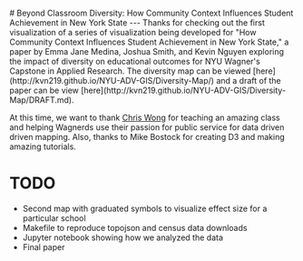 <br>
# Beyond Classroom Diversity: How Community Context Influences Student Achievement in New York State
---
Thanks for checking out the first visualization of a series of visualization being developed for "How Community Context Influences Student Achievement in New York State," a paper by Emma Jane Medina, Joshua Smith, and Kevin Nguyen exploring the impact of diversity on educational outcomes for NYU Wagner's Capstone in Applied Research.  The diversity map can be viewed [here](http://kvn219.github.io/NYU-ADV-GIS/Diversity-Map/) and a draft of the paper can be view [here](http://kvn219.github.io/NYU-ADV-GIS/Diversity-Map/DRAFT.md).

At this time, we want to thank [Chris Wong]( https://twitter.com/chris_whong) for teaching an amazing class and helping Wagnerds use their passion for public service for data driven driven mapping.  Also, thanks to Mike Bostock for creating D3 and making amazing tutorials.

# TODO
- Second map with graduated symbols to visualize effect size for a particular school
- Makefile to reproduce topojson and census data downloads
- Jupyter notebook showing how we analyzed the data
- Final paper
